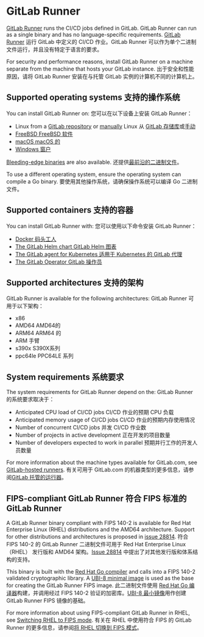 # GitLab Runner

[GitLab Runner](https://gitlab.com/gitlab-org/gitlab-runner) runs the CI/CD jobs defined in GitLab. GitLab Runner can run as a single binary and has no language-specific requirements. 
[GitLab Runner](https://gitlab.com/gitlab-org/gitlab-runner) 运行 GitLab 中定义的 CI/CD 作业。GitLab Runner 可以作为单个二进制文件运行，并且没有特定于语言的要求。

For security and performance reasons, install GitLab Runner on a machine separate from the machine that hosts your GitLab instance. 
出于安全和性能原因，请将 GitLab Runner 安装在与托管 GitLab 实例的计算机不同的计算机上。

## Supported operating systems 支持的操作系统

You can install GitLab Runner on: 
您可以在以下设备上安装 GitLab Runner：

- Linux from a [GitLab repository](https://docs.gitlab.com/17.5/runner/install/linux-repository.html) or [manually](https://docs.gitlab.com/17.5/runner/install/linux-manually.html)
  Linux 从 [GitLab 存储库](https://docs.gitlab.com/17.5/runner/install/linux-repository.html)或[手动](https://docs.gitlab.com/17.5/runner/install/linux-manually.html)
- [FreeBSD FreeBSD 软件](https://docs.gitlab.com/17.5/runner/install/freebsd.html)
- [macOS macOS 的](https://docs.gitlab.com/17.5/runner/install/osx.html)
- [Windows 窗户](https://docs.gitlab.com/17.5/runner/install/windows.html)

[Bleeding-edge binaries](https://docs.gitlab.com/17.5/runner/install/bleeding-edge.html) are also available. 
还提供[最前沿的二进制文件](https://docs.gitlab.com/17.5/runner/install/bleeding-edge.html)。

To use a different operating system, ensure the operating system can compile a Go binary. 
要使用其他操作系统，请确保操作系统可以编译 Go 二进制文件。

## Supported containers 支持的容器

You can install GitLab Runner with: 
您可以使用以下命令安装 GitLab Runner：

- [Docker 码头工人](https://docs.gitlab.com/17.5/runner/install/docker.html)
- [The GitLab Helm chart GitLab Helm 图表](https://docs.gitlab.com/17.5/runner/install/kubernetes.html)
- [The GitLab agent for Kubernetes
  适用于 Kubernetes 的 GitLab 代理](https://docs.gitlab.com/17.5/runner/install/kubernetes-agent.html)
- [The GitLab Operator GitLab 操作员](https://docs.gitlab.com/17.5/runner/install/operator.html)

## Supported architectures 支持的架构

GitLab Runner is available for the following architectures: 
GitLab Runner 可用于以下架构：

- x86
- AMD64 AMD64的
- ARM64 ARM64 的
- ARM 手臂
- s390x S390X系列
- ppc64le PPC64LE 系列

## System requirements 系统要求

The system requirements for GitLab Runner depend on the: 
GitLab Runner 的系统要求取决于：

- Anticipated CPU load of CI/CD jobs 
  CI/CD 作业的预期 CPU 负载
- Anticipated memory usage of CI/CD jobs 
  CI/CD 作业的预期内存使用情况
- Number of concurrent CI/CD jobs 
  并发 CI/CD 作业数
- Number of projects in active development 
  正在开发的项目数量
- Number of developers expected to work in parallel 
  预期并行工作的开发人员数量

For more information about the machine types available for GitLab.com, see [GitLab-hosted runners](https://docs.gitlab.com/17.5/ee/ci/runners/). 
有关可用于 GitLab.com 的机器类型的更多信息，请参阅[GitLab 托管的运行器](https://docs.gitlab.com/17.5/ee/ci/runners/)。

## FIPS-compliant GitLab Runner 符合 FIPS 标准的 GitLab Runner

A GitLab Runner binary compliant with FIPS 140-2 is available for Red Hat Enterprise Linux (RHEL) distributions and the AMD64 architecture. Support for other distributions and architectures is proposed in [issue 28814](https://gitlab.com/gitlab-org/gitlab-runner/-/issues/28814). 
符合 FIPS 140-2 的 GitLab Runner 二进制文件可用于 Red Hat Enterprise Linux （RHEL） 发行版和 AMD64 架构。[Issue 28814](https://gitlab.com/gitlab-org/gitlab-runner/-/issues/28814) 中提出了对其他发行版和体系结构的支持。

This binary is built with the [Red Hat Go compiler](https://developers.redhat.com/blog/2019/06/24/go-and-fips-140-2-on-red-hat-enterprise-linux) and calls into a FIPS 140-2 validated cryptographic library. A [UBI-8 minimal image](https://docs.redhat.com/en/documentation/red_hat_enterprise_linux/8/html-single/building_running_and_managing_containers/index#con_understanding-the-ubi-minimal-images_assembly_types-of-container-images) is used as the base for creating the GitLab Runner FIPS image. 
此二进制文件使用 [Red Hat Go 编译器](https://developers.redhat.com/blog/2019/06/24/go-and-fips-140-2-on-red-hat-enterprise-linux)构建，并调用经过 FIPS 140-2 验证的加密库。[UBI-8 最小镜像](https://docs.redhat.com/en/documentation/red_hat_enterprise_linux/8/html-single/building_running_and_managing_containers/index#con_understanding-the-ubi-minimal-images_assembly_types-of-container-images)用作创建 GitLab Runner FIPS 镜像的基础。

For more information about using FIPS-compliant GitLab Runner in RHEL, see [Switching RHEL to FIPS mode](https://docs.redhat.com/en/documentation/red_hat_enterprise_linux/8/html/security_hardening/switching-rhel-to-fips-mode_security-hardening). 
有关在 RHEL 中使用符合 FIPS 的 GitLab Runner 的更多信息，请参阅[将 RHEL 切换到 FIPS 模式](https://docs.redhat.com/en/documentation/red_hat_enterprise_linux/8/html/security_hardening/switching-rhel-to-fips-mode_security-hardening)。